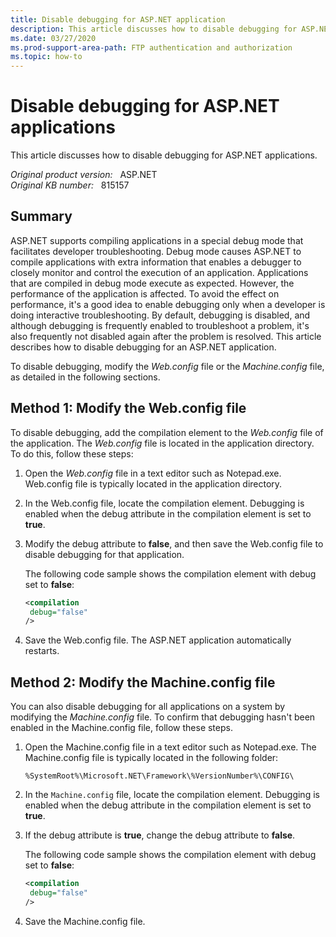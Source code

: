 ```yaml
---
title: Disable debugging for ASP.NET application
description: This article discusses how to disable debugging for ASP.NET applications
ms.date: 03/27/2020
ms.prod-support-area-path: FTP authentication and authorization
ms.topic: how-to
---
```

# Disable debugging for ASP.NET applications

This article discusses how to disable debugging for ASP.NET applications.

_Original product version:_ &nbsp; ASP.NET  
_Original KB number:_ &nbsp; 815157

## Summary

ASP.NET supports compiling applications in a special debug mode that facilitates developer troubleshooting. Debug mode causes ASP.NET to compile applications with extra information that enables a debugger to closely monitor and control the execution of an application. Applications that are compiled in debug mode execute as expected. However, the performance of the application is affected. To avoid the effect on performance, it's a good idea to enable debugging only when a developer is doing interactive troubleshooting. By default, debugging is disabled, and although debugging is frequently enabled to troubleshoot a problem, it's also frequently not disabled again after the problem is resolved. This article describes how to disable debugging for an ASP.NET application.

To disable debugging, modify the *Web.config* file or the *Machine.config* file, as detailed in the following sections.

## Method 1: Modify the Web.config file

To disable debugging, add the compilation element to the *Web.config* file of the application. The *Web.config* file is located in the application directory. To do this, follow these steps:

1. Open the *Web.config* file in a text editor such as Notepad.exe. Web.config file is typically located in the application directory.
2. In the Web.config file, locate the compilation element. Debugging is enabled when the debug attribute in the compilation element is set to **true**.
3. Modify the debug attribute to **false**, and then save the Web.config file to disable debugging for that application.

    The following code sample shows the compilation element with debug set to **false**:

    ```xml
    <compilation
     debug="false"
    />
    ```

4. Save the Web.config file. The ASP.NET application automatically restarts.

## Method 2: Modify the Machine.config file

You can also disable debugging for all applications on a system by modifying the *Machine.config* file. To confirm that debugging hasn't been enabled in the Machine.config file, follow these steps.

1. Open the Machine.config file in a text editor such as Notepad.exe. The Machine.config file is typically located in the following folder:  

    `%SystemRoot%\Microsoft.NET\Framework\%VersionNumber%\CONFIG\`
2. In the `Machine.config` file, locate the compilation element. Debugging is enabled when the debug attribute in the compilation element is set to **true**.
3. If the debug attribute is **true**, change the debug attribute to **false**.

    The following code sample shows the compilation element with debug set to **false**:

    ```xml
    <compilation
     debug="false"
    />
    ```

4. Save the Machine.config file.
